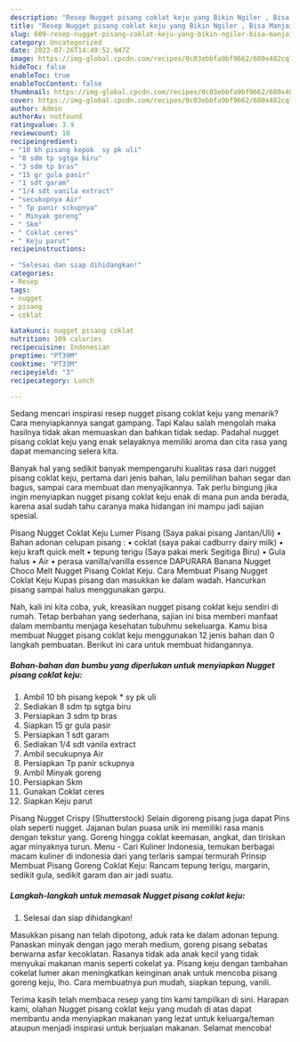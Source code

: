 ```yaml
---
description: "Resep Nugget pisang coklat keju yang Bikin Ngiler , Bisa Manjain Lidah"
title: "Resep Nugget pisang coklat keju yang Bikin Ngiler , Bisa Manjain Lidah"
slug: 609-resep-nugget-pisang-coklat-keju-yang-bikin-ngiler-bisa-manjain-lidah
category: Uncategorized
date: 2022-07-26T14:49:52.947Z
image: https://img-global.cpcdn.com/recipes/0c03ebbfa9bf9662/680x482cq70/nugget-pisang-coklat-keju-foto-resep-utama.jpg
hideToc: false
enableToc: true
enableTocContent: false
thumbnail: https://img-global.cpcdn.com/recipes/0c03ebbfa9bf9662/680x482cq70/nugget-pisang-coklat-keju-foto-resep-utama.jpg
cover: https://img-global.cpcdn.com/recipes/0c03ebbfa9bf9662/680x482cq70/nugget-pisang-coklat-keju-foto-resep-utama.jpg
author: Admin
authorAv: notfound
ratingvalue: 3.9
reviewcount: 10
recipeingredient:
- "10 bh pisang kepok  sy pk uli"
- "8 sdm tp sgtga biru"
- "3 sdm tp bras"
- "15 gr gula pasir"
- "1 sdt garam"
- "1/4 sdt vanila extract"
- "secukupnya Air"
- " Tp panir sckupnya"
- " Minyak goreng"
- " Skm"
- " Coklat ceres"
- " Keju parut"
recipeinstructions:

- "Selesai dan siap dihidangkan!"
categories:
- Resep
tags:
- nugget
- pisang
- coklat

katakunci: nugget pisang coklat 
nutrition: 109 calories
recipecuisine: Indonesian
preptime: "PT39M"
cooktime: "PT33M"
recipeyield: "3"
recipecategory: Lunch

---
```



Sedang mencari inspirasi resep nugget pisang coklat keju yang menarik? Cara menyiapkannya sangat gampang. Tapi Kalau salah mengolah maka hasilnya tidak akan memuaskan dan bahkan tidak sedap. Padahal nugget pisang coklat keju yang enak selayaknya memiliki aroma dan cita rasa yang dapat memancing selera kita.


Banyak hal yang sedikit banyak mempengaruhi kualitas rasa dari nugget pisang coklat keju, pertama dari jenis bahan, lalu pemilihan bahan segar dan bagus, sampai cara membuat dan menyajikannya. Tak perlu bingung jika ingin menyiapkan nugget pisang coklat keju enak di mana pun anda berada, karena asal sudah tahu caranya maka hidangan ini mampu jadi sajian spesial.

Pisang Nugget Coklat Keju Lumer Pisang (Saya pakai pisang Jantan/Uli) • Bahan adonan celupan pisang : • coklat (saya pakai cadburry dairy milk) • keju kraft quick melt • tepung terigu (Saya pakai merk Segitiga Biru) • Gula halus • Air • perasa vanilla/vanilla essence DAPURARA Banana Nugget Choco Melt Nugget Pisang Coklat Keju. Cara Membuat Pisang Nugget Coklat Keju Kupas pisang dan masukkan ke dalam wadah. Hancurkan pisang sampai halus menggunakan garpu.


Nah, kali ini kita coba, yuk, kreasikan nugget pisang coklat keju sendiri di rumah. Tetap berbahan yang sederhana, sajian ini bisa memberi manfaat dalam membantu menjaga kesehatan tubuhmu sekeluarga. Kamu bisa membuat Nugget pisang coklat keju menggunakan 12 jenis bahan dan 0 langkah pembuatan. Berikut ini cara untuk membuat hidangannya.

<!--inarticleads1-->

##### Bahan-bahan dan bumbu yang diperlukan untuk menyiapkan Nugget pisang coklat keju:

1. Ambil 10 bh pisang kepok * sy pk uli
1. Sediakan 8 sdm tp sgtga biru
1. Persiapkan 3 sdm tp bras
1. Siapkan 15 gr gula pasir
1. Persiapkan 1 sdt garam
1. Sediakan 1/4 sdt vanila extract
1. Ambil secukupnya Air
1. Persiapkan  Tp panir sckupnya
1. Ambil  Minyak goreng
1. Persiapkan  Skm
1. Gunakan  Coklat ceres
1. Siapkan  Keju parut


Pisang Nugget Crispy (Shutterstock) Selain digoreng pisang juga dapat Pins olah seperti nugget. Jajanan bulan puasa unik ini memiliki rasa manis dengan tekstur yang. Goreng hingga coklat keemasan, angkat, dan tiriskan agar minyaknya turun. Menu - Cari Kuliner Indonesia, temukan berbagai macam kuliner di indonesia dari yang terlaris sampai termurah Prinsip Membuat Pisang Goreng Coklat Keju: Rancam tepung terigu, margarin, sedikit gula, sedikit garam dan air jadi suatu. 

<!--inarticleads2-->

##### Langkah-langkah untuk memasak Nugget pisang coklat keju:


1. Selesai dan siap dihidangkan!

Masukkan pisang nan telah dipotong, aduk rata ke dalam adonan tepung. Panaskan minyak dengan jago merah medium, goreng pisang sebatas berwarna asfar kecoklatan. Rasanya tidak ada anak kecil yang tidak menyukai makanan manis seperti cokelat ya. Pisang keju dengan tambahan cokelat lumer akan meningkatkan keinginan anak untuk mencoba pisang goreng keju, lho. Cara membuatnya pun mudah, siapkan tepung, vanili. 

Terima kasih telah membaca resep yang tim kami tampilkan di sini. Harapan kami, olahan Nugget pisang coklat keju yang mudah di atas dapat membantu anda menyiapkan makanan yang lezat untuk keluarga/teman ataupun menjadi inspirasi untuk berjualan makanan. Selamat mencoba!
